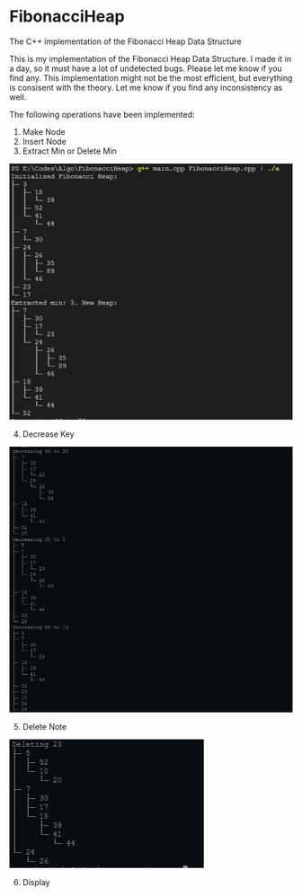 # FibonacciHeap
 The C++ implementation of the Fibonacci Heap Data Structure

This is my implementation of the Fibonacci Heap Data Structure.
I made it in a day, so it must have a lot of undetected bugs. Please let me know if you find any.
This implementation might not be the most efficient, but everything is consisent with the theory.
Let me know if you find any inconsistency as well.

The following operations have been implemented:
1) Make Node
2) Insert Node
3) Extract Min or Delete Min

![alt text](https://raw.githubusercontent.com/XxSYDxX/FibonacciHeap/main/screenshots/Display%20%26%20Extract%20Min.jpg)

4) Decrease Key

![alt text](https://raw.githubusercontent.com/XxSYDxX/FibonacciHeap/main/screenshots/Decrease%20Key.jpg)

5) Delete Note

![alt text](https://raw.githubusercontent.com/XxSYDxX/FibonacciHeap/main/screenshots/Delete%20Node.jpg)

6) Display

